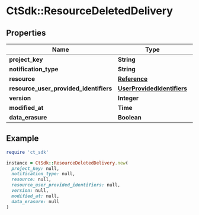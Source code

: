 # CtSdk::ResourceDeletedDelivery

## Properties

| Name | Type | Description | Notes |
| ---- | ---- | ----------- | ----- |
| **project_key** | **String** |  |  |
| **notification_type** | **String** |  |  |
| **resource** | [**Reference**](Reference.md) |  |  |
| **resource_user_provided_identifiers** | [**UserProvidedIdentifiers**](UserProvidedIdentifiers.md) |  | [optional] |
| **version** | **Integer** |  | [optional] |
| **modified_at** | **Time** |  | [optional] |
| **data_erasure** | **Boolean** |  | [optional] |

## Example

```ruby
require 'ct_sdk'

instance = CtSdk::ResourceDeletedDelivery.new(
  project_key: null,
  notification_type: null,
  resource: null,
  resource_user_provided_identifiers: null,
  version: null,
  modified_at: null,
  data_erasure: null
)
```

